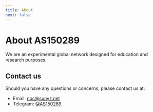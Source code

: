 ```yaml
---
title: About
next: false
---
```


# About AS150289

We are an experimental global network designed for education and research purposes.

## Contact us

Should you have any questions or concerns, please contact us at:

- Email: noc@sunyz.net
- Telegram: [@AS150289](http://t.me/AS150289)